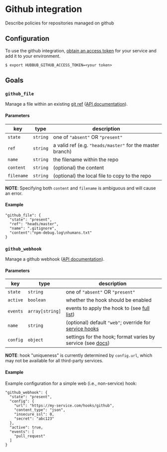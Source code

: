 # Github integration

Describe policies for repositories managed on github

## Configuration

To use the github integration, [obtain an access token][github-token] for your service and add it to your environment.

    $ export HUBBUB_GITHUB_ACCESS_TOKEN=<your token>

## Goals

### `github_file`

Manage a file within an existing [git ref](https://git-scm.com/book/en/v2/Git-Internals-Git-References) ([API documentation](https://git-scm.com/book/en/v2/Git-Internals-Git-References)).

#### Parameters

  key        | type     | description
  ---------- | -------- | ----------------------------------
  `state`    | `string` | one of `"absent"` OR `"present"`
  `ref`      | `string` | a valid ref (e.g. `"heads/master"` for the master branch)
  `name`     | `string` | the filename within the repo
  `content`  | `string` | (optional) the content
  `filename` | `string` | (optional) the local file to copy to the repo

**NOTE**: Specifying both `content` and `filename` is ambiguous and will
cause an error.

#### Example

    "github_file": {
      "state": "present",
      "ref": "heads/master",
      "name": ".gitignore",
      "content":"npm-debug.log\nhumans.txt"
    }

### `github_webhook`

Manage a github webhook ([API documentation](https://developer.github.com/webhooks/)).

#### Parameters

  key        | type            | description
  ---------- | --------------- | ----------------------------------
  `state`    | `string`        | one of `"absent"` OR `"present"`
  `active`   | `boolean`       | whether the hook should be enabled
  `events`   | `array[string]` | events to apply the hook to (see [full list][gh-hook-events])
  `name`     | `string`        | (optional) default `"web"`; override for [service hooks][gh-service-hooks]
  `config`   | `object`        | settings for the hook; format varies by service (see [docs][gh-webhook-config])

**NOTE**: hook "uniqueness" is currently determined by `config.url`, which may
not be available for all third-party services.

#### Example

Example configuration for a simple web (i.e., non-service) hook:

    "github_webhook": {
      "state": "present",
      "config": {
        "url": "https://my-service.com/hooks/github",
        "content_type": "json",
        "insecure_ssl": 0,
        "secret": "abc123"
      },
      "active": true,
      "events": [
        "pull_request"
      ]
    }

[github-token]: https://help.github.com/articles/creating-an-access-token-for-command-line-use/
[gh-service-hooks]: https://developer.github.com/webhooks/#service-hooks
[gh-hook-events]: https://developer.github.com/webhooks/#events
[gh-webhook-config]: https://developer.github.com/v3/repos/hooks/#parameters

